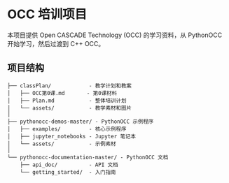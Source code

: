 # OCC 培训项目

本项目提供 Open CASCADE Technology (OCC) 的学习资料，从 PythonOCC 开始学习，然后过渡到 C++ OCC。

## 项目结构

```
├── classPlan/            - 教学计划和教案
│   ├── OCC第0课.md       - 第0课材料
│   ├── Plan.md           - 整体培训计划
│   └── assets/           - 教学素材和图片
│
├── pythonocc-demos-master/ - PythonOCC 示例程序
│   ├── examples/         - 核心示例程序
│   ├── jupyter_notebooks - Jupyter 笔记本
│   └── assets/           - 示例素材
│
└── pythonocc-documentation-master/ - PythonOCC 文档
    ├── api_doc/          - API 文档
    └── getting_started/  - 入门指南
```



